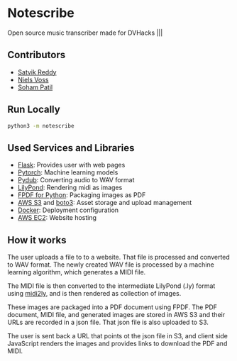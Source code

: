 # Notescribe

Open source music transcriber made for DVHacks |||

## Contributors

- [Satvik Reddy](https://github.com/SatvikR)
- [Niels Voss](https://github.com/osbourn)
- [Soham Patil](https://github.com/soham1053)

## Run Locally

```sh
python3 -m notescribe
```

## Used Services and Libraries

- [Flask](https://flask.palletsprojects.com): Provides user with web pages
- [Pytorch](https://pytorch.org): Machine learning models
- [Pydub](https://pydub.com): Converting audio to WAV format
- [LilyPond](https://lilypond.org): Rendering midi as images
- [FPDF for Python](https://pyfpdf.readthedocs.io): Packaging images as PDF
- [AWS S3](https://aws.amazon.com/s3) and
  [boto3](https://aws.amazon.com/sdk-for-python): Asset storage and upload
  management
- [Docker](https://www.docker.com): Deployment configuration
- [AWS EC2](https://aws.amazon.com/ec2): Website hosting

## How it works

The user uploads a file to to a website. That file is processed and converted to
WAV format. The newly created WAV file is processed by a machine learning
algorithm, which generates a MIDI file.

The MIDI file is then converted to the intermediate LilyPond (.ly) format using
[midi2ly](https://lilypond.org/doc/v2.18/Documentation/usage/invoking-midi2ly.en.html),
and is then rendered as collection of images.

These images are packaged into a PDF document using FPDF. The PDF document, MIDI file, and generated images are stored in AWS S3 and their URLs are recorded in a json file. That json file is also uploaded to S3.

The user is sent back a URL that points ot the json file in S3, and client side JavaScript renders the images and provides links to download the PDF and MIDI.
